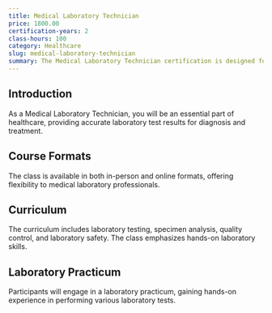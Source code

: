 ```yaml
---
title: Medical Laboratory Technician
price: 1800.00
certification-years: 2
class-hours: 100
category: Healthcare
slug: medical-laboratory-technician
summary: The Medical Laboratory Technician certification is designed for professionals in medical laboratory science. This comprehensive class covers laboratory testing, specimen analysis, and quality control. It equips candidates with the skills needed to perform accurate and reliable laboratory tests.
---
```


## Introduction

As a Medical Laboratory Technician, you will be an essential part of healthcare, providing accurate laboratory test results for diagnosis and treatment.

## Course Formats

The class is available in both in-person and online formats, offering flexibility to medical laboratory professionals.

## Curriculum

The curriculum includes laboratory testing, specimen analysis, quality control, and laboratory safety. The class emphasizes hands-on laboratory skills.

## Laboratory Practicum

Participants will engage in a laboratory practicum, gaining hands-on experience in performing various laboratory tests.

